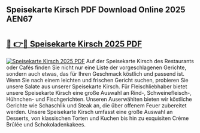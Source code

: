 ## Speisekarte Kirsch PDF Download Online 2025 AEN67

# <h2><a href="http://gc84l0.nevu.top/?p=Speisekarte+Kirsch">🔗 👉🔴 Speisekarte Kirsch 2025 PDF</a></h2>

[![Speisekarte Kirsch 2025 PDF](https://i.imgur.com/dBaPXMq.png)](http://gc84l0.nevu.top/?p=Speisekarte+Kirsch)
Auf der Speisekarte Kirsch des Restaurants oder Cafés finden Sie nicht nur eine Liste der vorgeschlagenen Gerichte, sondern auch etwas, das für Ihren Geschmack köstlich und passend ist. Wenn Sie nach einem leichten und frischen Gericht suchen, probieren Sie unsere Salate aus unserer Speisekarte Kirsch. Für Fleischliebhaber bietet unsere Speisekarte Kirsch eine große Auswahl an Rind-, Schweinefleisch-, Hühnchen- und Fischgerichten. Unseren Auserwählten bieten wir köstliche Gerichte wie Schaschlik und Steak an, die über offenem Feuer zubereitet werden. Unsere Speisekarte Kirsch umfasst eine große Auswahl an Desserts, von klassischen Torten und Kuchen bis hin zu exquisiten Crème Brûlée und Schokoladenkakees.
